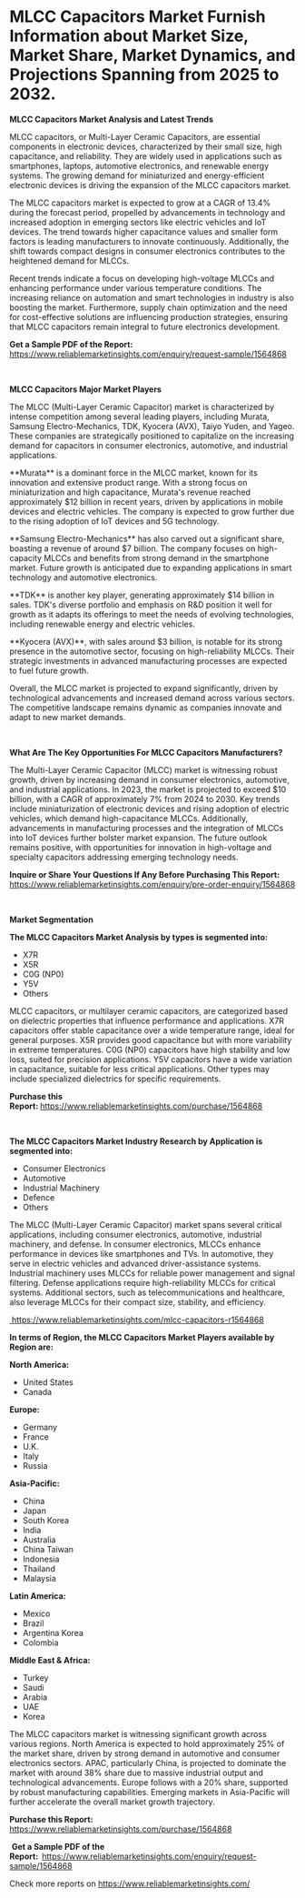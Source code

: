 <p><h1>MLCC Capacitors Market Furnish Information about Market Size, Market Share, Market Dynamics, and Projections Spanning from 2025 to 2032.</h1></p><p><strong>MLCC Capacitors Market Analysis and Latest Trends</strong></p>
<p><p>MLCC capacitors, or Multi-Layer Ceramic Capacitors, are essential components in electronic devices, characterized by their small size, high capacitance, and reliability. They are widely used in applications such as smartphones, laptops, automotive electronics, and renewable energy systems. The growing demand for miniaturized and energy-efficient electronic devices is driving the expansion of the MLCC capacitors market.</p><p>The MLCC capacitors market is expected to grow at a CAGR of 13.4% during the forecast period, propelled by advancements in technology and increased adoption in emerging sectors like electric vehicles and IoT devices. The trend towards higher capacitance values and smaller form factors is leading manufacturers to innovate continuously. Additionally, the shift towards compact designs in consumer electronics contributes to the heightened demand for MLCCs.</p><p>Recent trends indicate a focus on developing high-voltage MLCCs and enhancing performance under various temperature conditions. The increasing reliance on automation and smart technologies in industry is also boosting the market. Furthermore, supply chain optimization and the need for cost-effective solutions are influencing production strategies, ensuring that MLCC capacitors remain integral to future electronics development.</p></p>
<p><strong>Get a Sample PDF of the Report:&nbsp;</strong> <a href="https://www.reliablemarketinsights.com/enquiry/request-sample/1564868?utm_campaign=2112&utm_medium=2&utm_source=Github&utm_content=ia&utm_term=11022025&utm_id=mlcc-capacitors">https://www.reliablemarketinsights.com/enquiry/request-sample/1564868</a></p>
<p>&nbsp;</p>
<p><strong>MLCC Capacitors Major Market Players</strong></p>
<p><p>The MLCC (Multi-Layer Ceramic Capacitor) market is characterized by intense competition among several leading players, including Murata, Samsung Electro-Mechanics, TDK, Kyocera (AVX), Taiyo Yuden, and Yageo. These companies are strategically positioned to capitalize on the increasing demand for capacitors in consumer electronics, automotive, and industrial applications.</p><p>**Murata** is a dominant force in the MLCC market, known for its innovation and extensive product range. With a strong focus on miniaturization and high capacitance, Murata's revenue reached approximately $12 billion in recent years, driven by applications in mobile devices and electric vehicles. The company is expected to grow further due to the rising adoption of IoT devices and 5G technology.</p><p>**Samsung Electro-Mechanics** has also carved out a significant share, boasting a revenue of around $7 billion. The company focuses on high-capacity MLCCs and benefits from strong demand in the smartphone market. Future growth is anticipated due to expanding applications in smart technology and automotive electronics.</p><p>**TDK** is another key player, generating approximately $14 billion in sales. TDK's diverse portfolio and emphasis on R&D position it well for growth as it adapts its offerings to meet the needs of evolving technologies, including renewable energy and electric vehicles.</p><p>**Kyocera (AVX)**, with sales around $3 billion, is notable for its strong presence in the automotive sector, focusing on high-reliability MLCCs. Their strategic investments in advanced manufacturing processes are expected to fuel future growth.</p><p>Overall, the MLCC market is projected to expand significantly, driven by technological advancements and increased demand across various sectors. The competitive landscape remains dynamic as companies innovate and adapt to new market demands.</p></p>
<p>&nbsp;</p>
<p><strong>What Are The Key Opportunities For MLCC Capacitors Manufacturers?</strong></p>
<p><p>The Multi-Layer Ceramic Capacitor (MLCC) market is witnessing robust growth, driven by increasing demand in consumer electronics, automotive, and industrial applications. In 2023, the market is projected to exceed $10 billion, with a CAGR of approximately 7% from 2024 to 2030. Key trends include miniaturization of electronic devices and rising adoption of electric vehicles, which demand high-capacitance MLCCs. Additionally, advancements in manufacturing processes and the integration of MLCCs into IoT devices further bolster market expansion. The future outlook remains positive, with opportunities for innovation in high-voltage and specialty capacitors addressing emerging technology needs.</p></p>
<p><strong>Inquire or Share Your Questions If Any Before Purchasing This Report:</strong> <a href="https://www.reliablemarketinsights.com/enquiry/pre-order-enquiry/1564868?utm_campaign=2112&utm_medium=2&utm_source=Github&utm_content=ia&utm_term=11022025&utm_id=mlcc-capacitors">https://www.reliablemarketinsights.com/enquiry/pre-order-enquiry/1564868</a></p>
<p>&nbsp;</p>
<p><strong>Market Segmentation</strong></p>
<p><strong>The MLCC Capacitors Market Analysis by types is segmented into:</strong></p>
<p><ul><li>X7R</li><li>X5R</li><li>C0G (NP0)</li><li>Y5V</li><li>Others</li></ul></p>
<p><p>MLCC capacitors, or multilayer ceramic capacitors, are categorized based on dielectric properties that influence performance and applications. X7R capacitors offer stable capacitance over a wide temperature range, ideal for general purposes. X5R provides good capacitance but with more variability in extreme temperatures. C0G (NP0) capacitors have high stability and low loss, suited for precision applications. Y5V capacitors have a wide variation in capacitance, suitable for less critical applications. Other types may include specialized dielectrics for specific requirements.</p></p>
<p><strong>Purchase this Report:&nbsp;</strong><a href="https://www.reliablemarketinsights.com/purchase/1564868?utm_campaign=2112&utm_medium=2&utm_source=Github&utm_content=ia&utm_term=11022025&utm_id=mlcc-capacitors">https://www.reliablemarketinsights.com/purchase/1564868</a></p>
<p>&nbsp;</p>
<p><strong>The MLCC Capacitors Market Industry Research by Application is segmented into:</strong></p>
<p><ul><li>Consumer Electronics</li><li>Automotive</li><li>Industrial Machinery</li><li>Defence</li><li>Others</li></ul></p>
<p><p>The MLCC (Multi-Layer Ceramic Capacitor) market spans several critical applications, including consumer electronics, automotive, industrial machinery, and defense. In consumer electronics, MLCCs enhance performance in devices like smartphones and TVs. In automotive, they serve in electric vehicles and advanced driver-assistance systems. Industrial machinery uses MLCCs for reliable power management and signal filtering. Defense applications require high-reliability MLCCs for critical systems. Additional sectors, such as telecommunications and healthcare, also leverage MLCCs for their compact size, stability, and efficiency.</p></p>
<p><a href="https://www.reliablemarketinsights.com/mlcc-capacitors-r1564868?utm_campaign=2112&utm_medium=2&utm_source=Github&utm_content=ia&utm_term=11022025&utm_id=mlcc-capacitors">&nbsp;https://www.reliablemarketinsights.com/mlcc-capacitors-r1564868</a></p>
<p><strong>In terms of Region, the MLCC Capacitors Market Players available by Region are:</strong></p>
<p>
    <p> <strong> North America: </strong>
        <ul>
            <li>United States</li>
            <li>Canada</li>
        </ul>
        </p> 
    <p> <strong> Europe: </strong>
        <ul>
            <li>Germany</li>
            <li>France</li>
            <li>U.K.</li>
            <li>Italy</li>
            <li>Russia</li>
        </ul>
        </p> 
    <p> <strong> Asia-Pacific: </strong>
        <ul>
            <li>China</li>
            <li>Japan</li>
            <li>South Korea</li>
            <li>India</li>
            <li>Australia</li>
            <li>China Taiwan</li>
            <li>Indonesia</li>
            <li>Thailand</li>
            <li>Malaysia</li>
        </ul>
        </p> 
    <p> <strong> Latin America: </strong>
        <ul>
            <li>Mexico</li>
            <li>Brazil</li>
            <li>Argentina Korea</li>
            <li>Colombia</li>
        </ul>
        </p> 
    <p> <strong> Middle East & Africa: </strong>
        <ul>
            <li>Turkey</li>
            <li>Saudi</li>
            <li>Arabia</li>
            <li>UAE</li>
            <li>Korea</li>
        </ul>
    </p>
    </p>
<p><p>The MLCC capacitors market is witnessing significant growth across various regions. North America is expected to hold approximately 25% of the market share, driven by strong demand in automotive and consumer electronics sectors. APAC, particularly China, is projected to dominate the market with around 38% share due to massive industrial output and technological advancements. Europe follows with a 20% share, supported by robust manufacturing capabilities. Emerging markets in Asia-Pacific will further accelerate the overall market growth trajectory.</p></p>
<p><strong>Purchase this Report: </strong><a href="https://www.reliablemarketinsights.com/purchase/1564868?utm_campaign=2112&utm_medium=2&utm_source=Github&utm_content=ia&utm_term=11022025&utm_id=mlcc-capacitors">https://www.reliablemarketinsights.com/purchase/1564868</a></p>
<p>&nbsp;<strong>Get a Sample PDF of the Report:&nbsp;&nbsp;</strong><a href="https://www.reliablemarketinsights.com/enquiry/request-sample/1564868?utm_campaign=2112&utm_medium=2&utm_source=Github&utm_content=ia&utm_term=11022025&utm_id=mlcc-capacitors">https://www.reliablemarketinsights.com/enquiry/request-sample/1564868</a></p>
<p><strong></strong></p>
<p>Check more reports on <a href="https://www.reliablemarketinsights.com/?utm_campaign=2112&utm_medium=2&utm_source=Github&utm_content=ia&utm_term=11022025&utm_id=mlcc-capacitors">https://www.reliablemarketinsights.com/</a></p>